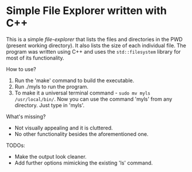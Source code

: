 # Simple File Explorer written with C++

This is a simple *file-explorer* that lists the files and directories in the PWD (present working directory). It also lists the size of each individual file.
The program was written using C++ and uses the `std::filesystem` library for most of its functionality.

How to use?
1. Run the 'make' command to build the executable.
2. Run ./myls to run the program.
3. To make it a universal terminal command - `sudo mv myls /usr/local/bin/`.
Now you can use the command 'myls' from any directory. Just type in 'myls'.

What's missing?
- Not visually appealing and it is cluttered.
- No other functionality besides the aforementioned one.

TODOs:
- Make the output look cleaner.
- Add further options mimicking the existing 'ls' command.
